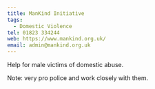 ```yaml
---
title: ManKind Initiative
tags:
  - Domestic Violence
tel: 01823 334244
web: https://www.mankind.org.uk/
email: admin@mankind.org.uk
---
```

Help for male victims of domestic abuse. 

Note: very pro police and work closely with them.